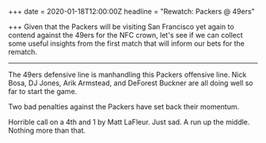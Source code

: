 +++
date = 2020-01-18T12:00:00Z
headline = "Rewatch: Packers @ 49ers"

+++
Given that the Packers will be visiting San Francisco yet again to contend against the 49ers for the NFC crown, let's see if we can collect some useful insights from the first match that will inform our bets for the rematch.

***

The 49ers defensive line is manhandling this Packers offensive line. Nick Bosa, DJ Jones, Arik Armstead, and DeForest Buckner are all doing well so far to start the game.

Two bad penalties against the Packers have set back their momentum.

Horrible call on a 4th and 1 by Matt LaFleur. Just sad. A run up the middle. Nothing more than that.